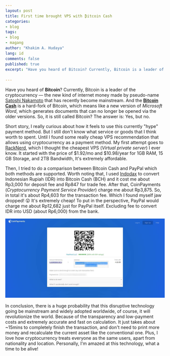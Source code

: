 ```yaml
---
layout: post
title: First time brought VPS with ₿itcoin Cash
categories:
- blog
tags:
- blog
- magang
author: "Khakim A. Hudaya"
lang: id
comments: false
published: true
excerpt: "Have you heard of Bitcoin? Currently, Bitcoin is a leader of the cryptocurrency — the new kind of internet money made by pseudo-name Satoshi Nakamoto that has recently become mainstream. And the Bitcoin Cash is a hard-fork of Bitcoin. Short story, I really curious about how it feels to use this currently hype payment method. My first attempt goes to RackNerd, here my story."

---
```


Have you heard of **Bitcoin**? Currently, Bitcoin is a leader of the cryptocurrency — the new kind of internet money made by pseudo-name [Satoshi Nakamoto](https://en.wikipedia.org/wiki/Satoshi_Nakamoto) that has recently become mainstream. And the [**Bitcoin Cash**](https://en.wikipedia.org/wiki/Bitcoin_Cash) is a hard-fork of Bitcoin, which means like a new version of *Microsoft Word*, which generates documents that can no longer be opened via the older versions. So, it is still called Bitcoin? The answer is: Yes, but no.

Short story, I really curious about how it feels to use this currently "hype" payment method. But I still don't know what service or goods that I think worth to spent. Until I found some really cheap VPS recommendation that allows using cryptocurrency as a payment method. My first attempt goes to [RackNerd](https://my.racknerd.com/aff.php?aff=2185), which I thought the cheapest VPS (*Virtual private server*) I ever know. It started with the price of $1.92/mo and $10.98/year for 1GB RAM, 15 GB Storage, and 2TB Bandwidth, It's extremely affordable. 

Then, I tried to do a comparison between Bitcoin Cash and PayPal which both methods are supported. Worth noting that, I used [Indodax](https://indodax.com/) to convert Indonesian Rupiah (IDR) into Bitcoin Cash (BCH) and it cost me about Rp3,000 for deposit fee and Rp847 for trade fee. After that, CoinPayments (*Cryptocurrency Payment Service Provider*) charge me about Rp3,875. So, in total it's about Rp4,603 for the transaction fee. Which I found myself jaw dropped! 😲 It's extremely cheap! To put in the perspective, PayPal would charge me about Rp12,682 just for PayPal itself. Excluding fee to convert IDR into USD (about Rp6,000) from the bank.


<img src="/assets/img/blog/bitcoincash_001.jpg" title="CoinPayments Window while buying VPS from RackNerd">

In conclusion, there is a huge probability that this disruptive technology going be mainstream and widely adopted worldwide, of course, it will revolutionize the world. Because of the transparency and low-payment costs and extremely accurate and fast on calculation. It just takes about ~15mins to completely finish the transaction, and don't need to print more money and recalculate the current asset like the conventional one.  Plus, I love how cryptocurrency treats everyone as the same users, apart from nationality and location. Personally, I'm amazed at this technology, what a time to be alive!